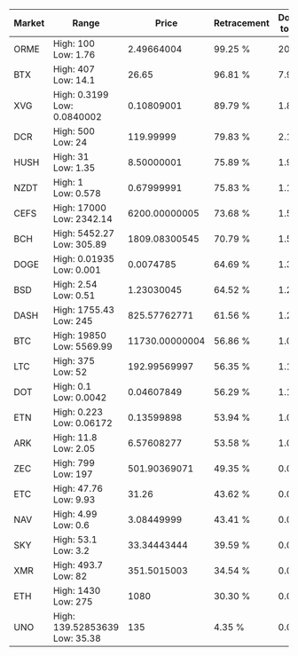 | Market | Range | Price| Retracement | Doubles to 50% |
| --- | --- | --- | --- | --- |
| ORME | High: 100<br />Low: 1.76 | 2.49664004 | 99.25 % | 20.38 |
| BTX | High: 407<br />Low: 14.1 | 26.65 | 96.81 % | 7.90 |
| XVG | High: 0.3199<br />Low: 0.0840002 | 0.10809001 | 89.79 % | 1.87 |
| DCR | High: 500<br />Low: 24 | 119.99999 | 79.83 % | 2.18 |
| HUSH | High: 31<br />Low: 1.35 | 8.50000001 | 75.89 % | 1.90 |
| NZDT | High: 1<br />Low: 0.578 | 0.67999991 | 75.83 % | 1.16 |
| CEFS | High: 17000<br />Low: 2342.14 | 6200.00000005 | 73.68 % | 1.56 |
| BCH | High: 5452.27<br />Low: 305.89 | 1809.08300545 | 70.79 % | 1.59 |
| DOGE | High: 0.01935<br />Low: 0.001 | 0.0074785 | 64.69 % | 1.36 |
| BSD | High: 2.54<br />Low: 0.51 | 1.23030045 | 64.52 % | 1.24 |
| DASH | High: 1755.43<br />Low: 245 | 825.57762771 | 61.56 % | 1.21 |
| BTC | High: 19850<br />Low: 5569.99 | 11730.00000004 | 56.86 % | 1.08 |
| LTC | High: 375<br />Low: 52 | 192.99569997 | 56.35 % | 1.11 |
| DOT | High: 0.1<br />Low: 0.0042 | 0.04607849 | 56.29 % | 1.13 |
| ETN | High: 0.223<br />Low: 0.06172 | 0.13599898 | 53.94 % | 1.05 |
| ARK | High: 11.8<br />Low: 2.05 | 6.57608277 | 53.58 % | 1.05 |
| ZEC | High: 799<br />Low: 197 | 501.90369071 | 49.35 % | 0.00 |
| ETC | High: 47.76<br />Low: 9.93 | 31.26 | 43.62 % | 0.00 |
| NAV | High: 4.99<br />Low: 0.6 | 3.08449999 | 43.41 % | 0.00 |
| SKY | High: 53.1<br />Low: 3.2 | 33.34443444 | 39.59 % | 0.00 |
| XMR | High: 493.7<br />Low: 82 | 351.5015003 | 34.54 % | 0.00 |
| ETH | High: 1430<br />Low: 275 | 1080 | 30.30 % | 0.00 |
| UNO | High: 139.52853639<br />Low: 35.38 | 135 | 4.35 % | 0.00 |
